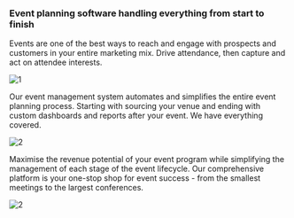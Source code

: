 ### Event planning software handling everything from start to finish

Events are one of the best ways to reach and engage with prospects and customers in your entire marketing mix. Drive attendance, then capture and act on attendee interests. 

![1](https://4.imimg.com/data4/YN/RR/MY-2/fitness-event-service-500x500.jpg)

Our event management system automates and simplifies the entire event planning process. Starting with sourcing your venue and ending with custom dashboards and reports after your event. We have everything covered.

![2](https://www.makeevents.co.uk/wp-content/uploads/2017/09/DGDf_5cWAAE8T3x.jpg-large-e1516633214931.jpg)

Maximise the revenue potential of your event program while simplifying the management of each stage of the event lifecycle. Our comprehensive platform is your one-stop shop for event success - from the smallest meetings to the largest conferences.

![2](https://hips.hearstapps.com/hmg-prod.s3.amazonaws.com/images/fitness-events-manager-1523533540.jpg)
